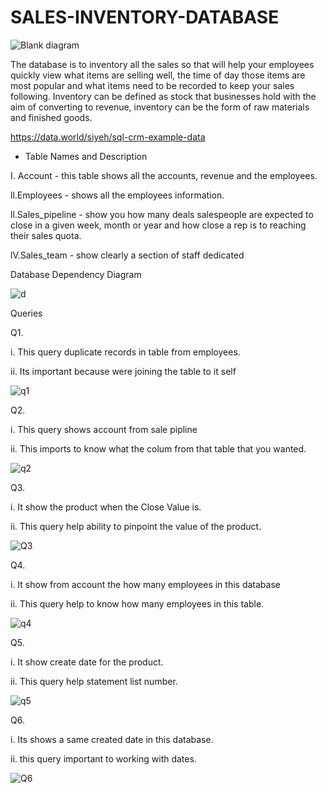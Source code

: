 # SALES-INVENTORY-DATABASE
![Blank diagram](https://user-images.githubusercontent.com/70758395/103454436-02b9fb80-4d1f-11eb-983a-5f814319d37e.png)

The database is to inventory all the sales so that will help your employees quickly view what items are selling well, the time of day those items are most popular and what items need to be recorded to keep  your sales following. Inventory can be defined as stock that businesses hold with the aim of converting to revenue, inventory can be the form of raw materials and finished goods.


https://data.world/siyeh/sql-crm-example-data

* Table Names and Description 


 I. Account - this table shows all the accounts, revenue and the employees.
 
ll.Employees - shows all the employees information.

ll.Sales_pipeline - show you how many deals salespeople are expected to close  in a given week, month or year and how close a rep is to reaching their sales quota.

lV.Sales_team - show clearly a section of staff dedicated

Database Dependency Diagram

![d](https://user-images.githubusercontent.com/70758395/103437682-3e908a80-4c65-11eb-9596-b62d0f099114.png)

Queries

Q1.

i. This query duplicate records in table from employees.

ii. Its important because were joining the table to it self


![q1](https://user-images.githubusercontent.com/70758395/103453209-7dc8e500-4d12-11eb-9841-2660757383af.png)



Q2.

i. This query shows account from sale pipline

ii. This imports to know what the colum from that table that you wanted. 

![q2](https://user-images.githubusercontent.com/70758395/103454442-1cf3d980-4d1f-11eb-9b0c-7481c07186d1.png)

Q3.

i. It show the product when the Close Value is.

ii. This query help ability to pinpoint the value of the product.


![Q3](https://user-images.githubusercontent.com/70758395/103456757-2b002500-4d34-11eb-8e4e-dd8bd47822b4.png)

Q4.

i. It show from account the how many employees in this database

ii. This query help to know how many employees in this table.


![q4](https://user-images.githubusercontent.com/70758395/103458137-29d4f500-4d40-11eb-80bd-4b24f9dc763b.png)

Q5.

i. It show create date for the product.

ii. This query help statement list number.

![q5](https://user-images.githubusercontent.com/70758395/103458628-f5176c80-4d44-11eb-8c06-0d7ed585c77c.png)

Q6.

i. Its shows a same created date in this database.

ii. this query important to working with dates.

![Q6](https://user-images.githubusercontent.com/70758395/103459155-f5fdcd80-4d47-11eb-9e9c-fddafbb2b107.png)

 

